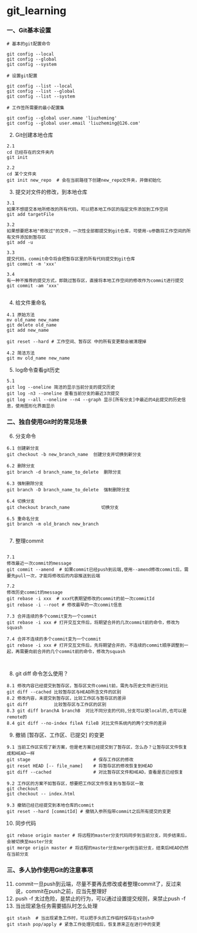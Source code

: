 # git_learning


### 一、Git基本设置
```
# 基本的git配置命令

git config --local
git config --global
git config --system

# 设置git配置

git config --list --local
git config --list --global
git config --list --system

# 工作签所需要的最小配置集

git config --global user.name 'liuzheming'
git config --global user.email 'liuzheming@126.com'

```

2. Git创建本地仓库
```
2.1
cd 已经存在的文件夹内
git init

2.2
cd 某个文件夹
git init new_repo  # 会在当前路径下创建new_repo文件夹，并做初始化

```



3. 提交对文件的修改，到本地仓库
```
3.1 
如果不想提交本地所修改的所有代码，可以把本地工作区的指定文件添加到工作空间
git add targetFile

3.2 
如果想要把本地"修改过"的文件，一次性全部都提交到git仓库，可使用-u参数将工作空间的所有文件添加到暂存区
git add -u

3.3
提交代码，commit命令将会把暂存区里的所有代码提交到git仓库
git commit -m 'xxx'

3.4
有一种不推荐的提交方式，即跳过暂存区，直接将本地工作空间的修改作为commit进行提交
git commit -am 'xxx'


```

4. 给文件重命名
```
4.1 原始方法
mv old_name new_name
git delete old_name
git add new_name

git reset --hard # 工作空间、暂存区 中的所有变更都会被清理掉

4.2 简洁方法
git mv old_name new_name

```


5. log命令查看git历史
```
5.1
git log --oneline 简洁的显示当前分支的提交历史
git log -n3 --oneline 查看当前分支的最近3次提交
git log --all --oneline --n4 --graph 显示[所有分支]中最近的4此提交的历史信息，使用图形化界面显示
```

### 二、独自使用Git时的常见场景

6. 分支命令
```
6.1 创建新分支
git checkout -b new_branch_name  创建分支并切换到新分支

6.2 删除分支
git branch -d branch_name_to_delete  删除分支

6.3 强制删除分支
git branch -D branch_name_to_delete  强制删除分支

6.4 切换分支
git checkout branch_name            切换分支

6.5 重命名分支
git branch -m old_branch new_branch 


```

7. 整理commit
```

7.1
修改最近一次commit的message
git commit --amend  # 如果commit已经push到云端,使用--amend修改commit后，需要先pull一次，才能将修改后的内容推送到云端

7.2
修改历史commit的message
git rebase -i xxx  # xxx代表期望修改的commit的前一次commitId
git rebase -i --root # 修改最早的一次commit信息

7.3 合并连续的多个commit变为一个commit
git rebase -i xxx # 打开交互文件后，将期望合并的几次commit前的命令，修改为squash

7.4 合并不连续的多个commit变为一个commit
git rebase -i xxx # 打开交互文件后，先将期望合并的，不连续的commit顺序调整到一起，再需要向前合并的几个commit前的命令，修改为squash



```

8. git diff 命令怎么使用？
```
8.1 修改内容已经提交到暂存区，暂存区文件commit前，需先与历史文件进行对比
git diff --cached 比较暂存区与HEAD所含文件的区别
8.2 修改内容，未提交到暂存区，比较工作区与暂存区的差异
git diff          比较暂存区与工作区的区别
8.3 git diff branchA branchB  对比不同分支的代码,分支可以使local的,也可以是remote的
8.4 git diff --no-index fileA fileB 对比文件系统内的两个文件的差异

```

9. 撤销 [暂存区、工作区、已提交] 的变更

```
9.1 当前工作区实现了新方案，但是老方案已经提交到了暂存区，怎么办？让暂存区文件恢复成和HEAD一样
git stage                        # 保存工作区的修改
git reset HEAD [-- file_name]    # 将暂存区的修改恢复到HEAD
git diff --cached                # 对比暂存区文件和HEAD，查看是否已经恢复

9.2 工作区的方案不如暂存区，想要把工作区文件恢复到与暂存区一致
git checkout 
git checkout -- index.html

9.3 撤销已经已经提交到本地仓库的commit
git reset --hard [commitId] # 撤销入参所指带commit之后所有提交的变更

```


10. 同步代码

```
git rebase origin master # 将远程的master分支代码同步到当前分支，同步结束后，会被切换至master分支
git merge origin master # 将远程的master分支merge到当前分支，结束后HEAD仍然在当前分支

```


### 三、多人协作使用Git的注意事项

11. commit一旦push到云端，尽量不要再去修改或者整理commit了，反过来说，commit在push之前，应当先整理好
12. push -f 太过危险，是禁止的行为，可以通过设置提交规则，来禁止push -f
13. 当出现紧急任务需要插队时怎么处理
```
git stash  # 当出现紧急工作时，可以把手头的工作临时保存在stash中
git stash pop/apply # 紧急工作处理完成后，恢复原来正在进行中的变更
